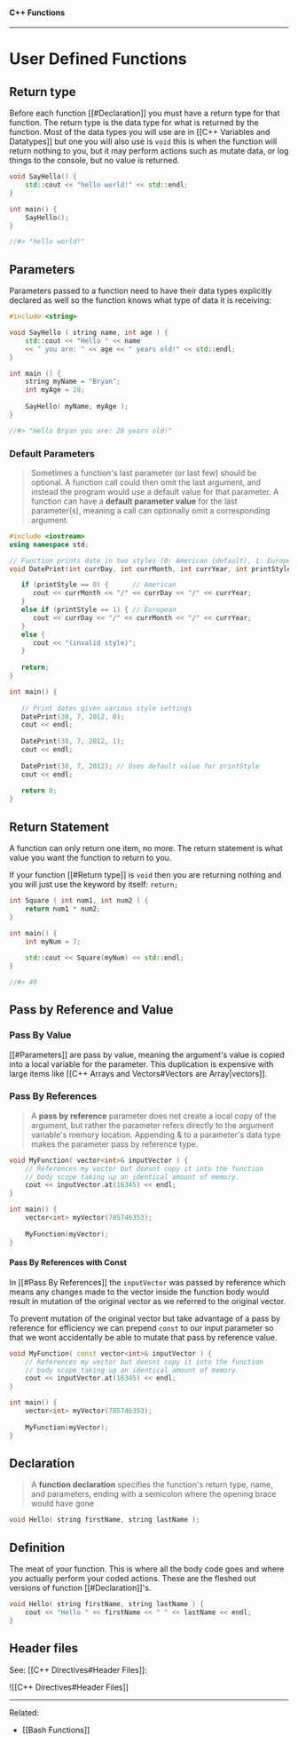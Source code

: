 #### C++ Functions

---

# User Defined Functions

## Return type

Before each function [[#Declaration]] you must have a return type for that function. The return type is the data type for what is returned by the function. Most of the data types you will use are in [[C++ Variables and Datatypes]] but one you will also use is `void` this is when the function will return nothing to you, but it may perform actions such as mutate data, or log things to the console, but no value is returned.

```cpp
void SayHello() {
	std::cout << "hello world!" << std::endl;
}

int main() {
	SayHello();
}

//#> "hello world!"
```

## Parameters

Parameters passed to a function need to have their data types explicitly declared as well so the function knows what type of data it is receiving:

```cpp
#include <string>

void SayHello ( string name, int age ) {
	std::cout << "Hello " << name 
	<< " you are: " << age << " years old!" << std::endl;	
}

int main () {
	string myName = "Bryan";
	int myAge = 28;
	
	SayHello( myName, myAge );
}

//#> "Hello Bryan you are: 28 years old!"
```

### Default Parameters

> Sometimes a function's last parameter (or last few) should be optional. A function call could then omit the last argument, and instead the program would use a default value for that parameter. A function can have a **default parameter value** for the last parameter(s), meaning a call can optionally omit a corresponding argument.

```cpp
#include <iostream>
using namespace std;

// Function prints date in two styles (0: American (default), 1: European)
void DatePrint(int currDay, int currMonth, int currYear, int printStyle = 0) {

   if (printStyle == 0) {      // American
      cout << currMonth << "/" << currDay << "/" << currYear;
   }
   else if (printStyle == 1) { // European
      cout << currDay << "/" << currMonth << "/" << currYear;
   }
   else {
      cout << "(invalid style)";
   }
   
   return;
}

int main() {
   
   // Print dates given various style settings
   DatePrint(30, 7, 2012, 0);
   cout << endl;
   
   DatePrint(30, 7, 2012, 1);
   cout << endl;
   
   DatePrint(30, 7, 2012); // Uses default value for printStyle
   cout << endl;
   
   return 0;
}
```

## Return Statement

A function can only return one item, no more. The return statement is what value you want the function to return to you.

If your function [[#Return type]] is `void` then you are returning nothing and you will just use the keyword by itself: `return;`

```cpp
int Square ( int num1, int num2 ) {
	return num1 * num2;
}

int main() {
	int myNum = 7;
	
	std::cout << Square(myNum) << std::endl;
}

//#> 49
```

## Pass by Reference and Value

### Pass By Value

[[#Parameters]] are pass by value, meaning the argument's value is copied into a local variable for the parameter. This duplication is expensive with large items like [[C++ Arrays and Vectors#Vectors are Array|vectors]].

### Pass By References

> A **pass by reference** parameter does not create a local copy of the argument, but rather the parameter refers directly to the argument variable's memory location. Appending & to a parameter's data type makes the parameter pass by reference type.

```cpp
void MyFunction( vector<int>& inputVector ) {
	// References my vector but doesnt copy it into the function
	// body scope taking up an identical amount of memory.
	cout << inputVector.at(16345) << endl;
}

int main() {
	vector<int> myVector(785746353);
	
	MyFunction(myVector);
}
```

#### Pass By References with Const

In [[#Pass By References]] the `inputVector` was passed by reference which means any changes made to the vector inside the function body would result in mutation of the original vector as we referred to the original vector.

To prevent mutation of the original vector but take advantage of a pass by reference for efficiency we can prepend `const` to our input parameter so that we wont accidentally be able to mutate that pass by reference value.

```cpp
void MyFunction( const vector<int>& inputVector ) {
	// References my vector but doesnt copy it into the function
	// body scope taking up an identical amount of memory.
	cout << inputVector.at(16345) << endl;
}

int main() {
	vector<int> myVector(785746353);
	
	MyFunction(myVector);
}
```

## Declaration

> A **function declaration** specifies the function's return type, name, and parameters, ending with a semicolon where the opening brace would have gone

```cpp
void Hello( string firstName, string lastName );
```

## Definition

The meat of your function. This is where all the body code goes and where you actually perform your coded actions. These are the fleshed out versions of function [[#Declaration]]'s.

```cpp
void Hello( string firstName, string lastName ) {
	cout << "Hello " << firstName << " " << lastName << endl;
}
```

## Header files

See: [[C++ Directives#Header Files]]:

![[C++ Directives#Header Files]]

---

Related: 
- [[Bash Functions]]
